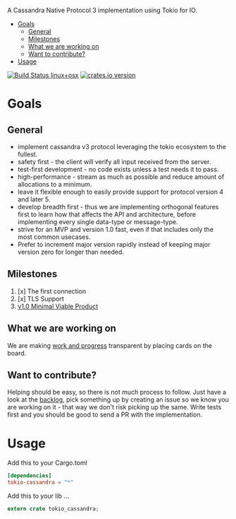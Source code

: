 <!-- START doctoc generated TOC please keep comment here to allow auto update -->
<!-- DON'T EDIT THIS SECTION, INSTEAD RE-RUN doctoc TO UPDATE -->
A Cassandra Native Protocol 3 implementation using Tokio for IO.

- [Goals](#goals)
  - [General](#general)
  - [Milestones](#milestones)
  - [What we are working on](#what-we-are-working-on)
  - [Want to contribute?](#want-to-contribute)
- [Usage](#usage)

<!-- END doctoc generated TOC please keep comment here to allow auto update -->

[![Build Status linux+osx](https://travis-ci.org/nhellwig/tokio-cassandra.svg?branch=master)](https://travis-ci.org/nhellwig/tokio-cassandra)
[![crates.io version](https://img.shields.io/crates/v/tokio-cassandra.svg)](https://crates.io/crates/tokio-cassandra)

# Goals
## General
* implement cassandra v3 protocol leveraging the tokio ecosystem to the fullest.
* safety first - the client will verify all input received from the server.
* test-first development - no code exists unless a test needs it to pass.
* high-performance - stream as much as possible and reduce amount of allocations to a minimum.
* leave it flexible enough to easily provide support for protocol version 4 and later 5.
* develop breadth first - thus we are implementing orthogonal features first to learn how that affects the API and architecture, before implementing every single data-type or message-type.
* strive for an MVP and version 1.0 fast, even if that includes only the most common usecases.
* Prefer to increment major version rapidly instead of keeping major version zero for longer than needed.

## Milestones
1. [x] The first connection
1. [x] TLS Support
1. [v1.0 Minimal Viable Product](https://github.com/nhellwig/tokio-cassandra/milestone/2)

## What we are working on

We are making [work and progress][kanban] transparent by placing cards on the board.

## Want to contribute?

Helping should be easy, so there is not much process to follow. Just have a look at the [backlog][kanban], pick something up by creating an issue so we know you are working on it - that way we don't risk picking up the same. Write tests first and you should be good to send a PR with the implementation.

# Usage

Add this to your Cargo.toml
```toml
[dependencies]
tokio-cassandra = "*"
```

Add this to your lib ...
```Rust
extern crate tokio_cassandra;
```

[kanban]: https://github.com/nhellwig/tokio-cassandra/projects/2
